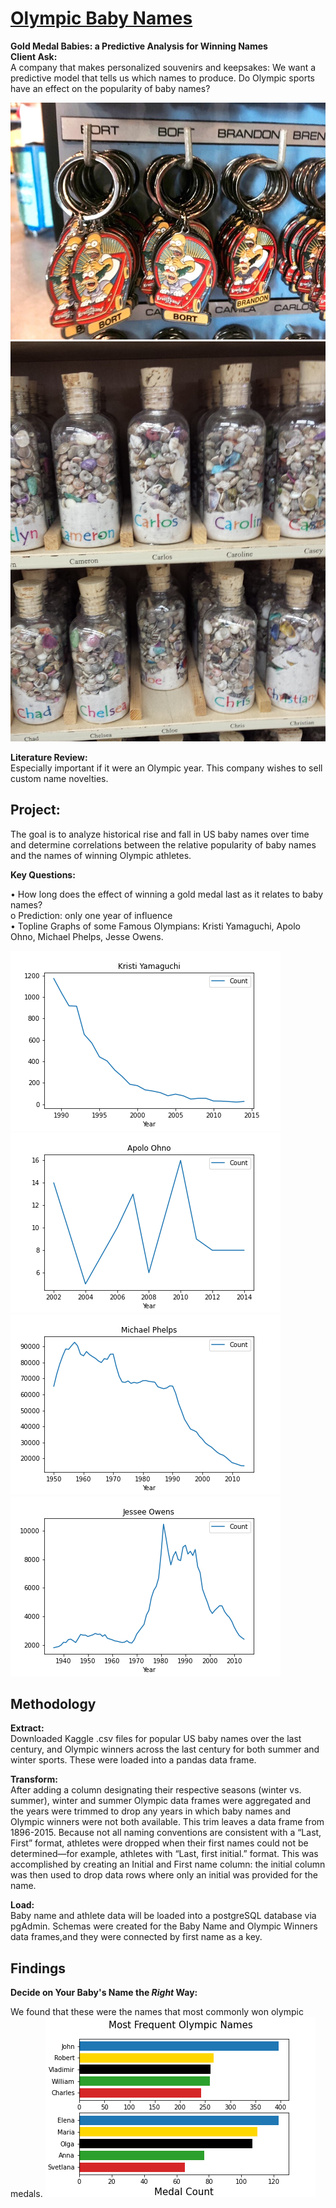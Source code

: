 # <ins> Olympic Baby Names</ins>
**Gold Medal Babies: a Predictive Analysis for Winning Names**  
**Client Ask:**  
A company that makes personalized souvenirs and keepsakes:
We want a predictive model that tells us which names to produce.  Do Olympic sports have an effect on the popularity of baby names?

![bort_image](Images/Bort.jpg) ![bottles](Images/personalized_gifts.jpg)


**Literature Review:**    
Especially important if it were an Olympic year.  This company wishes to sell custom name novelties.  
## Project:  
The goal is to analyze historical rise and fall in US baby names over time and determine correlations between the relative popularity of baby names and the names of winning Olympic athletes. 

**Key Questions:**  

•	How long does the effect of winning a gold medal last as it relates to baby names?  
o	Prediction: only one year of influence  
•	Topline Graphs of some Famous Olympians: Kristi Yamaguchi, Apolo Ohno, Michael Phelps, Jesse Owens. 

![](Images/KristiYamaguchi.png) ![](Images/ApoloOhno.png) ![](Images/MichaelPhelps.png) ![](Images/JesseeOwens.png)

## Methodology

**Extract:**  
Downloaded Kaggle .csv files for popular US baby names over the last century, and Olympic winners across the last century for both summer and winter sports.  These were loaded into a pandas data frame.

**Transform:**  
After adding a column designating their respective seasons (winter vs. summer), winter and summer Olympic data frames were aggregated and the years were trimmed to drop any years in which baby names and Olympic winners were not both available.  This trim leaves a data frame from 1896-2015.  Because not all naming conventions are consistent with a “Last, First” format, athletes were dropped when their first names could not be determined—for example, athletes with “Last, first initial.” format.  This was accomplished by creating an Initial and First name column: the initial column was then used to drop data rows where only an initial was provided for the name.

**Load:**  
Baby name and athlete data will be loaded into a postgreSQL database via pgAdmin.  Schemas were created for the Baby Name and Olympic Winners data frames,and they were connected by first name as a key.

## Findings

**Decide on Your Baby's Name the _Right_ Way:**

We found that these were the names that most commonly won olympic medals. 
![](Images/most_frequent_olympic_names.png)

